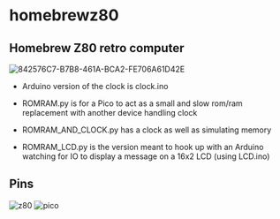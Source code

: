 # homebrewz80
## Homebrew Z80 retro computer

![842576C7-B7B8-461A-BCA2-FE706A61D42E](https://github.com/omiq/homebrewz80/assets/3143825/825b6de8-940f-438a-bc5c-78b34fabfbc7)


* Arduino version of the clock is clock.ino

* ROMRAM.py is for a Pico to act as a small and slow rom/ram replacement with another device handling clock

* ROMRAM_AND_CLOCK.py has a clock as well as simulating memory

* ROMRAM_LCD.py is the version meant to hook up with an Arduino watching for IO to display a message on a 16x2 LCD (using LCD.ino)

## Pins
![z80](https://github.com/omiq/homebrewz80/assets/3143825/7c75b8a1-4bfe-41c0-9afe-8f05304f57cf) ![pico](https://github.com/omiq/homebrewz80/assets/3143825/bad4f9af-2141-4885-a3b5-b17e15a122d6)
